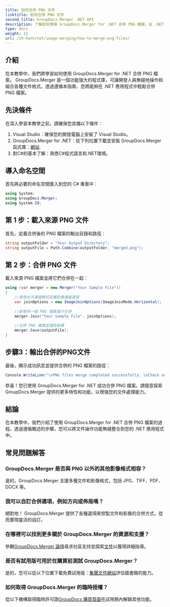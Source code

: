 ```yaml
---
title: 如何合併 PNG 文件
linktitle: 如何合併 PNG 文件
second_title: GroupDocs.Merger .NET API
description: 了解如何使用 GroupDocs.Merger for .NET 合併 PNG 檔案。在 .NET 應用程式中無縫整合的逐步指南。
type: docs
weight: 12
url: /zh-hant/net/image-merging/how-to-merge-png-files/
---
```

## 介紹
在本教學中，我們將學習如何使用 GroupDocs.Merger for .NET 合併 PNG 檔案。 GroupDocs.Merger 是一個功能強大的程式庫，可讓開發人員無縫地操作和組合各種文件格式。透過遵循本指南，您將能夠在 .NET 應用程式中輕鬆合併 PNG 檔案。
## 先決條件
在深入學習本教學之前，請確保您具備以下條件：
1. Visual Studio：確保您的開發電腦上安裝了 Visual Studio。
2.  GroupDocs.Merger for .NET：從下列位置下載並安裝 GroupDocs.Merger 函式庫：[網站](https://releases.groupdocs.com/merger/net/).
3. 對C#的基本了解：熟悉C#程式語言和.NET環境。

## 導入命名空間
首先將必要的命名空間匯入到您的 C# 專案中：
```csharp
using System; 
using GroupDocs.Merger;
using System.IO;
```
## 第 1 步：載入來源 PNG 文件
首先，定義合併後的 PNG 檔案的輸出目錄和路徑：
```csharp
string outputFolder = "Your Output Directory";
string outputFile = Path.Combine(outputFolder, "merged.png");
```
## 第 2 步：合併 PNG 文件
載入來源 PNG 檔案並將它們合併在一起：
```csharp
using (var merger = new Merger("Your Sample File"))
{
    //使用水平連接模式定義影像連接選項
    var joinOptions = new ImageJoinOptions(ImageJoinMode.Horizontal);
    
    //新增另一個 PNG 檔案進行合併
    merger.Join("Your Sample File", joinOptions);
    
    //合併 PNG 檔案並儲存結果
    merger.Save(outputFile);
}
```
## 步驟3：輸出合併的PNG文件
最後，顯示成功訊息並提供合併的 PNG 檔案的路徑：
```csharp
Console.WriteLine("\nPNG files merge completed successfully. \nCheck output in {0}", outputFolder);
```
恭喜！您已使用 GroupDocs.Merger for .NET 成功合併 PNG 檔案。請隨意探索 GroupDocs.Merger 提供的更多特性和功能，以增強您的文件處理能力。


## 結論
在本教學中，我們介紹了使用 GroupDocs.Merger for .NET 合併 PNG 檔案的過程。透過遵循概述的步驟，您可以將文件操作功能無縫整合到您的 .NET 應用程式中。
## 常見問題解答
### GroupDocs.Merger 是否與 PNG 以外的其他影像格式相容？
是的，GroupDocs.Merger 支援多種文件和影像格式，包括 JPG、TIFF、PDF、DOCX 等。
### 我可以自訂合併選項，例如方向或佈局嗎？
絕對地！ GroupDocs.Merger 提供了各種選項來控製文件和影像的合併方式，從而實現靈活的自訂。
### 在哪裡可以找到更多關於 GroupDocs.Merger 的資源和支援？
參觀[GroupDocs.Merger 論壇](https://forum.groupdocs.com/c/merger/32)尋求社區支持並探索[文件](https://reference.groupdocs.com/merger/net/)以獲得詳細指導。
### 是否有試用版可用於在購買前測試 GroupDocs.Merger？
是的，您可以從以下位置下載免費試用版：[集團文件網站](https://releases.groupdocs.com/)評估圖書館的能力。
### 如何取得 GroupDocs.Merger 的臨時授權？
從以下機構取得臨時許可證[GroupDocs 購買頁面](https://purchase.groupdocs.com/temporary-license/)在試用期內解鎖其他功能。
